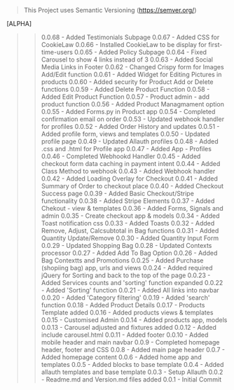 >This Project uses Semantic Versioning (https://semver.org/)



[ALPHA]

>> 0.0.68 - Added Testimonials Subpage
>> 0.0.67 - Added CSS for CookieLaw
>> 0.0.66 - Installed CookieLaw to be display for first-time-users
>> 0.0.65 - Added Policy Subpage
>> 0.0.64 - Fixed Carousel to show 4 links instead of 3
>> 0.0.63 - Added Social Media Links in Footer
>> 0.0.62 - Changed Crispy form for Images Add/Edit function 
>> 0.0.61 - Added Widget for Editing Pictures in products
>> 0.0.60 - Added security for Product Add or Delete functions
>> 0.0.59 - Added Delete Product Function
>> 0.0.58 - Added Edit Product Function
>> 0.0.57 - Product admin - add product function
>> 0.0.56 - Added Product Managmament option
>> 0.0.55 - Added Forms.py in Product app 
>> 0.0.54 - Completed confirmation email on order 
>> 0.0.53 - Updated webhook handler for profiles
>> 0.0.52 - Added Order History and updates
>> 0.0.51 - Added profile form, views and templates
>> 0.0.50 - Updated profile page
>> 0.0.49 - Updated Allauth profiles
>> 0.0.48 - Added .css and .html for Profile app
>> 0.0.47 - Added App - Profiles
>> 0.0.46 - Completed Webhookd Handler
>> 0.0.45 - Added checkout form data caching in payment intent
>> 0.0.44 - Added Class Method to webhook
>> 0.0.43 - Added Webhook handler
>> 0.0.42 - Added Loading Overlay for Checkout
>> 0.0.41 - Added Summary of Order to checkout place
>> 0.0.40 - Added Checkout Success page
>> 0.0.39 - Added Basic Checkout/Stripe functionality
>> 0.0.38 - Added Stripe Elements
>> 0.0.37 - Added Chekout - view & templates
>> 0.0.36 - Added Forms, Signals and admin
>> 0.0.35 - Create checkout app & models
>> 0.0.34 - Added Toast notification css
>> 0.0.33 - Added Toasts
>> 0.0.32 - Added Remove, Adjust, Calcsubtotal in Bag functions
>> 0.0.31 - Added Quantity Update/Remove
>> 0.0.30 - Added Quantity Input Form 
>> 0.0.29 - Updated Shopping Bag
>> 0.0.28 - Updated Contexts processor
>> 0.0.27 - Added Add To Bag Option
>> 0.0.26 - Added Bag Contextts and Promotions 
>> 0.0.25 - Added Purchase (shopiing bag) app, urls and views
>> 0.0.24 - Added required jQuery for Sorting and back to the top of the page
>> 0.0.23 - Added Services counts and 'sorting' function expanded
>> 0.0.22 - Added 'Sorting' function
>> 0.0.21 - Added All links into navbar
>> 0.0.20 - Added 'Category filtering'
>> 0.0.19 - Added 'search' function
>> 0.0.18 - Added Product Details
>> 0.0.17 - Products Template added 
>> 0.0.16 - Added products views & templates
>> 0.0.15 - Customised Admin
>> 0.0.14 - Added products app, models
>> 0.0.13 - Carousel adjusted and fixtures added
>> 0.0.12 - Added include carousel.html
>> 0.0.11 - Added footer
>> 0.0.10 - Added mobile header and main navbar
>> 0.0.9 - Completed homepage header, footer and CSS
>> 0.0.8 - Added main page header
>> 0.0.7 - Added homepage content
>> 0.0.6 - Added home app and templates
>> 0.0.5 - Added blocks to base template
>> 0.0.4 - Added allauth templates and base template
>> 0.0.3 - Setup Allauth
>> 0.0.2 - Readme.md and Version.md files added
>> 0.0.1 - Initial Commit